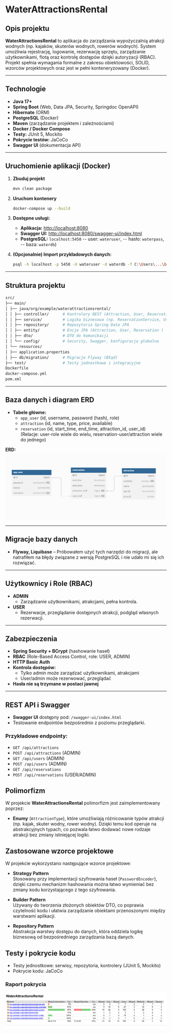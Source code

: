 
# WaterAttractionsRental


## Opis projektu

**WaterAttractionsRental** to aplikacja do zarządzania wypożyczalnią atrakcji wodnych (np. kajaków, skuterów wodnych, rowerów wodnych). System umożliwia rejestrację, logowanie, rezerwację sprzętu, zarządzanie użytkownikami, flotą oraz kontrolę dostępów dzięki autoryzacji (RBAC).  
Projekt spełnia wymagania formalne z zakresu obiektowości, SOLID, wzorców projektowych oraz jest w pełni konteneryzowany (Docker).

---

## Technologie

- **Java 17+**  
- **Spring Boot** (Web, Data JPA, Security, Springdoc OpenAPI)  
- **Hibernate** (ORM)  
- **PostgreSQL** (Docker)  
- **Maven** (zarządzanie projektem i zależnościami)  
- **Docker / Docker Compose**  
- **Testy:** JUnit 5, Mockito  
- **Pokrycie testów:** JaCoCo  
- **Swagger UI** (dokumentacja API)

---

## Uruchomienie aplikacji (Docker)

1. **Zbuduj projekt**  
    ```bash
    mvn clean package
    ```
2. **Uruchom kontenery**  
    ```bash
    docker-compose up --build
    ```
3. **Dostępne usługi:**  
   - **Aplikacja:** [http://localhost:8080](http://localhost:8080)  
   - **Swagger UI:** [http://localhost:8080/swagger-ui/index.html](http://localhost:8080/swagger-ui/index.html)  
   - **PostgreSQL:** `localhost:5450` 
   -- user: `wateruser`, 
   -- hasło: `waterpass`, 
   -- baza: `waterdb`)


5. **(Opcjonalnie) Import przykładowych danych:**  
    ```bash
    psql -h localhost -p 5450 -U wateruser -d waterdb -f C:\Users\...\backup.sql
    ```

---

## Struktura projektu
```bash
src/  
├── main/  
│ ├── java/org/example/waterattractionsrental/  
│ │ ├── controller/      # Kontrolery REST (Attraction, User, Reservation)  
│ │ ├── service/         # Logika biznesowa (np. ReservationService, UserService)  
│ │ ├── repository/      # Repozytoria Spring Data JPA  
│ │ ├── entity/          # Encje JPA (Attraction, User, Reservation )  
│ │ ├── dto/             # DTO do komunikacji  
│ │ └── config/          # Security, Swagger, konfiguracja globalna  
│ └── resources/  
│ ├── application.properties  
│ ├── db/migration/      # Migracje Flyway (Błąd)  
├── test/                # Testy jednostkowe i integracyjne  
Dockerfile  
docker-compose.yml  
pom.xml
```
---

## Baza danych i diagram ERD

- **Tabele główne:**  
  - `app_user` (id, username, password (hash), role)  
  - `attraction` (id, name, type, price, available)  
  - `reservation` (id, start_time, end_time, attraction_id, user_id)  
  (Relacje: user-role wiele do wielu, reservation-user/attraction wiele do jednego)

**ERD:**  
![ERD](images/erd.png)  

---

## Migracje bazy danych

- **Flyway, Liquibase** – Próbowałem użyć tych narzędzi do migracji, ale natrafiłem na błędy związane z wersją PostgreSQL i nie udało mi się ich rozwiązać.

---

## Użytkownicy i Role (RBAC)

- **ADMIN**  
    - Zarządzanie użytkownikami, atrakcjami, pełna kontrola.  
- **USER**  
    - Rezerwacje, przeglądanie dostępnych atrakcji, podgląd własnych rezerwacji.

---

## Zabezpieczenia

- **Spring Security + BCrypt** (hashowanie haseł)  
- **RBAC** (Role-Based Access Control, role: USER, ADMIN)  
- **HTTP Basic Auth**  
- **Kontrola dostępów:**  
    - Tylko admin może zarządzać użytkownikami, atrakcjami  
    - User/admin może rezerwować, przeglądać  
- **Hasła nie są trzymane w postaci jawnej**
---

## REST API i Swagger

- **Swagger UI** dostępny pod: `/swagger-ui/index.html`  
- Testowanie endpointów bezpośrednio z poziomu przeglądarki.

### Przykładowe endpointy:

- `GET /api/attractions`  
- `POST /api/attractions` (ADMIN)  
- `GET /api/users` (ADMIN)  
- `POST /api/users` (ADMIN)  
- `GET /api/reservations`  
- `POST /api/reservations` (USER/ADMIN)  




##  Polimorfizm

W projekcie **WaterAttractionsRental** polimorfizm jest zaimplementowany poprzez:

- **Enumy** (`AttractionType`), które umożliwiają różnicowanie typów atrakcji (np. kajak, skuter wodny, rower wodny). Dzięki temu kod operuje na abstrakcyjnych typach, co pozwala łatwo dodawać nowe rodzaje atrakcji bez zmiany istniejącej logiki.


## Zastosowane wzorce projektowe

W projekcie wykorzystano następujące wzorce projektowe:


- **Strategy Pattern**  
  Stosowany przy implementacji szyfrowania haseł (`PasswordEncoder`), dzięki czemu mechanizm hashowania można łatwo wymieniać bez zmiany kodu korzystającego z tego szyfrowania.

- **Builder Pattern**  
  Używany do tworzenia złożonych obiektów DTO, co poprawia czytelność kodu i ułatwia zarządzanie obiektami przenoszonymi między warstwami aplikacji.

- **Repository Pattern**  
  Abstrakcja warstwy dostępu do danych, która oddziela logikę biznesową od bezpośredniego zarządzania bazą danych.




## Testy i pokrycie kodu

- Testy jednostkowe: serwisy, repozytoria, kontrolery (JUnit 5, Mockito)  
- Pokrycie kodu: JaCoCo

### Raport pokrycia

![JaCoCo raport](images/jacoco.png)

